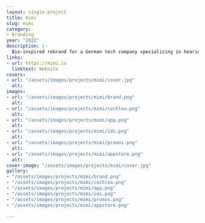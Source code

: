 ```yaml
---
layout: single-project
title: mimi
slug: mimi
category:
- Branding
year: "2022"
description: |-
  Bio-inspired rebrand for a German tech company specializing in hearing-based audio personalization. My first large-scale tech rebrand, which helped Mimi secure a new round of Series B funding.
links:
- url: https://mimi.io  
  linktext: Website
covers:
- url: "/assets/images/projects/mimi/cover.jpg"
  alt: 
images:
- url: "/assets/images/projects/mimi/brand.png"
  alt: 
- url: "/assets/images/projects/mimi/cochlea.png"
  alt: 
- url: "/assets/images/projects/mimi/app.png"
  alt: 
- url: "/assets/images/projects/mimi/ids.png"
  alt: 
- url: "/assets/images/projects/mimi/promos.png"
  alt: 
- url: "/assets/images/projects/mimi/appstore.png"
  alt:   
cover-image: "/assets/images/projects/mimi/cover.jpg"
gallery:
- "/assets/images/projects/mimi/brand.png"
- "/assets/images/projects/mimi/cochlea.png"
- "/assets/images/projects/mimi/app.png"
- "/assets/images/projects/mimi/ids.png"
- "/assets/images/projects/mimi/promos.png"
- "/assets/images/projects/mimi/appstore.png"

---
```

